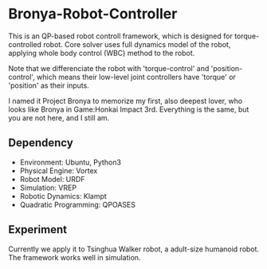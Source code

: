 # Bronya-Robot-Controller
This is an QP-based robot controll framework, which is designed for torque-controlled robot. Core solver uses full dynamics model of the robot, applying whole body control (WBC) method to the robot.

Note that we differenciate the robot with 'torque-control' and 'position-control', which means their low-level joint controllers have 'torque' or 'position' as their inputs.

I named it Project Bronya to memorize my first, also deepest lover, who looks like Bronya in Game:Honkai Impact 3rd. Everything is the same, but you are not here, and I still am.

## Dependency
- Environment: Ubuntu, Python3
- Physical Engine: Vortex
- Robot Model: URDF
- Simulation: VREP
- Robotic Dynamics: Klampt
- Quadratic Programming: QPOASES

## Experiment
Currently we apply it to Tsinghua Walker robot, a adult-size humanoid robot. The framework works well in simulation.
